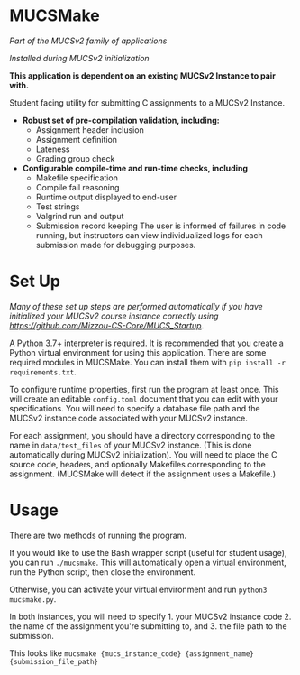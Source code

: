 # MUCSMake
*Part of the MUCSv2 family of applications*

*Installed during MUCSv2 initialization*

**This application is dependent on an existing MUCSv2 Instance to pair with.**

Student facing utility for submitting C assignments to a MUCSv2 Instance.

- **Robust set of pre-compilation validation, including:**
  - Assignment header inclusion
  - Assignment definition
  - Lateness
  - Grading group check
- **Configurable compile-time and run-time checks, including**
  - Makefile specification
  - Compile fail reasoning
  - Runtime output displayed to end-user
  - Test strings
  - Valgrind run and output
  - Submission record keeping
The user is informed of failures in code running, but instructors can view individualized logs for each submission made for debugging purposes.

# Set Up

*Many of these set up steps are performed automatically if you have initialized your MUCSv2 course instance correctly using https://github.com/Mizzou-CS-Core/MUCS_Startup*. 




A Python 3.7+ interpreter is required. It is recommended that you create a Python virtual environment for using this application.
There are some required modules in MUCSMake. You can install them with `pip install -r requirements.txt`. 

To configure runtime properties, first run the program at least once. This will create an editable `config.toml` document that you can edit with your specifications. You will need to specify a database file path and the MUCSv2 instance code associated with your MUCSv2 instance. 

For each assignment, you should have a directory corresponding to the name in `data/test_files` of your MUCSv2 instance. (This is done automatically during MUCSv2 initialization). You will need to place the C source code, headers, and optionally Makefiles corresponding to the assignment. (MUCSMake will detect if the assignment uses a Makefile.)

# Usage

There are two methods of running the program.

If you would like to use the Bash wrapper script (useful for student usage), you can run `./mucsmake`. This will automatically open a virtual environment, run the Python script, then close the environment.

Otherwise, you can activate your virtual environment and run `python3 mucsmake.py`.

In both instances, you will need to specify 1. your MUCSv2 instance code 2. the name of the assignment you're submitting to, and 3. the file path to the submission. 

This looks like `mucsmake {mucs_instance_code} {assignment_name} {submission_file_path}`







